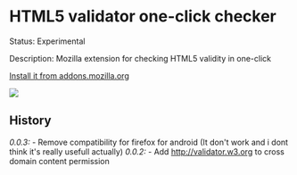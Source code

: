 # HTML5 validator one-click checker

Status: Experimental

Description: Mozilla extension for checking HTML5 validity in one-click

[Install it from addons.mozilla.org](https://addons.mozilla.org/en-US/firefox/addon/html5-one-click-checker/)

![](https://raw.githubusercontent.com/PTony/HTML5-one-click-checker/dev/screens/screenshoot.png)

## History
*0.0.3:*
    - Remove compatibility for firefox for android (It don't work and i dont think it's really usefull actually)
*0.0.2:*
    - Add http://validator.w3.org to cross domain content permission